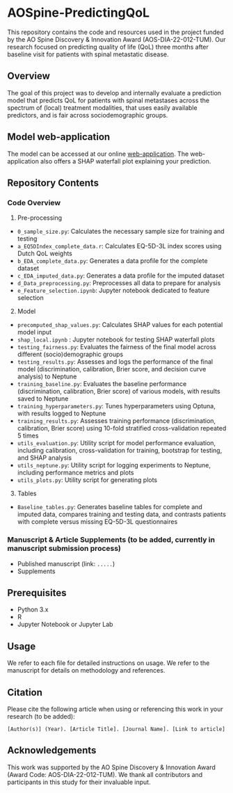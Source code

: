 # AOSpine-PredictingQoL

This repository contains the code and resources used in the project funded by the AO Spine Discovery & Innovation Award (AOS-DIA-22-012-TUM). Our research focused on predicting quality of life (QoL) three months after baseline visit for patients with spinal metastatic disease.

## Overview

The goal of this project was to develop and internally evaluate a prediction model that predicts QoL for patients with spinal metastases across the spectrum of (local) treatment modalities, that uses easily available predictors, and is fair across sociodemographic groups.

## Model web-application
The model can be accessed at our online [web-application](https://spinalmetastases.streamlit.app). The web-application also offers a SHAP waterfall plot explaining your prediction.

## Repository Contents

### Code Overview
1. Pre-processing
- `0_sample_size.py`: Calculates the necessary sample size for training and testing
- `a_EQ5DIndex_complete_data.r`: Calculates EQ-5D-3L index scores using Dutch QoL weights
- `b_EDA_complete_data.py`: Generates a data profile for the complete dataset
- `c_EDA_imputed_data.py`: Generates a data profile for the imputed dataset
- `d_Data_preprocessing.py`: Preprocesses all data to prepare for analysis
- `e_Feature_selection.ipynb`: Jupyter notebook dedicated to feature selection

2. Model
- `precomputed_shap_values.py`: Calculates SHAP values for each potential model input
- `shap_local.ipynb` : Jupyter notebook for testing SHAP waterfall plots
- `testing_fairness.py`: Evaluates the fairness of the final model across different (socio)demographic groups
- `testing_results.py`: Assesses and logs the performance of the final model (discrimination, calibration, Brier score, and decision curve analysis) to Neptune
- `training_baseline.py`: Evaluates the baseline performance (discrimination, calibration, Brier score) of various models, with results saved to Neptune
- `training_hyperparameters.py`: Tunes hyperparameters using Optuna, with results logged to Neptune
- `training_results.py`: Assesses training performance (discrimination, calibration, Brier score) using 10-fold stratified cross-validation repeated 5 times
- `utils_evaluation.py`: Utility script for model performance evaluation, including calibration, cross-validation for training, bootstrap for testing, and SHAP analysis
- `utils_neptune.py`: Utility script for logging experiments to Neptune, including performance metrics and plots
- `utils_plots.py`: Utility script for generating plots

3. Tables
- `Baseline_tables.py`: Generates baseline tables for complete and imputed data, compares training and testing data, and contrasts patients with complete versus missing EQ-5D-3L questionnaires

### Manuscript & Article Supplements (to be added, currently in manuscript submission process)

- Published manuscript (link: `.....`)
- Supplements

## Prerequisites

- Python 3.x
- R
- Jupyter Notebook or Jupyter Lab

## Usage

We refer to each file for detailed instructions on usage. We refer to the manuscript for details on methodology and references.

## Citation

Please cite the following article when using or referencing this work in your research (to be added):

`[Author(s)] (Year). [Article Title]. [Journal Name]. [Link to article]`

## Acknowledgements

This work was supported by the AO Spine Discovery & Innovation Award (Award Code: AOS-DIA-22-012-TUM). We thank all contributors and participants in this study for their invaluable input.

